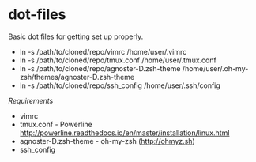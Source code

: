 # dot-files

Basic dot files for getting set up properly.

  - ln -s /path/to/cloned/repo/vimrc /home/user/.vimrc
  - ln -s /path/to/cloned/repo/tmux.conf /home/user/.tmux.conf
  - ln -s /path/to/cloned/repo/agnoster-D.zsh-theme /home/user/.oh-my-zsh/themes/agnoster-D.zsh-theme
  - ln -s /path/to/cloned/repo/ssh_config /home/user/.ssh/config

_Requirements_

  - vimrc 
  - tmux.conf - Powerline http://powerline.readthedocs.io/en/master/installation/linux.html
  - agnoster-D.zsh-theme - oh-my-zsh (http://ohmyz.sh)
  - ssh_config
